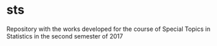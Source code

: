 # sts
Repository with the works developed for the course of Special Topics in Statistics in the second semester of 2017
